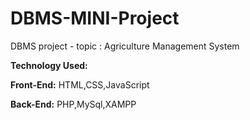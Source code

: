 # DBMS-MINI-Project
 DBMS project - topic : Agriculture Management System

<b>Technology Used:</b>

<b>Front-End:</b> HTML,CSS,JavaScript

<b>Back-End:</b> PHP,MySql,XAMPP

</b>



 
 
